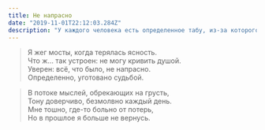 ```yaml
---
title: Не напрасно
date: "2019-11-01T22:12:03.284Z"
description: "У каждого человека есть определенное табу, из-за которого готов отречься. От чего-то, кого-то. Ты можешь попытаться обмануть себя, но исход один. Вопрос времени. Не бойтесь расставаться с прошлым."
---
```


> Я жег мосты, когда терялась ясность. </br>
> Что ж... так устроен: не могу кривить душой.</br>
> Уверен: всё, что было, не напрасно.</br>
> Определенно, уготовано судьбой.</br>

> В потоке мыслей, обрекающих на грусть,</br>
> Тону доверчиво, безмолвно каждый день.</br>
> Мне тошно, где-то больно от потерь,</br>
> Но в прошлое я больше не вернусь.</br>
